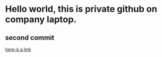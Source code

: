 # Hello world, this is private github on company laptop.

## second commit

[here is a link](https://google.com)